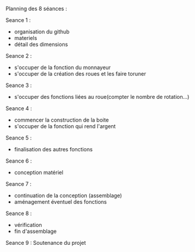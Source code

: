 Planning des 8 séances : 

Seance 1 : 
- organisation du github 
- materiels 
- détail des dimensions

Seance 2 : 
- s'occuper de la fonction du monnayeur
- s'occuper de la création des roues et les faire toruner

Seance 3 : 
- s'occuper des fonctions liées au roue(compter le nombre de rotation...)

Seance 4 :
- commencer la construction de la boite
- s'occuper de la fonction qui rend l'argent 

Seance 5 : 
- finalisation des autres fonctions

Seance 6 : 
- conception matériel

Seance 7 : 
- continuation de la conception (assemblage)
- aménagement éventuel des fonctions

Seance 8 : 
- vérification 
- fin d'assemblage 

Seance 9 : 
Soutenance du projet 
